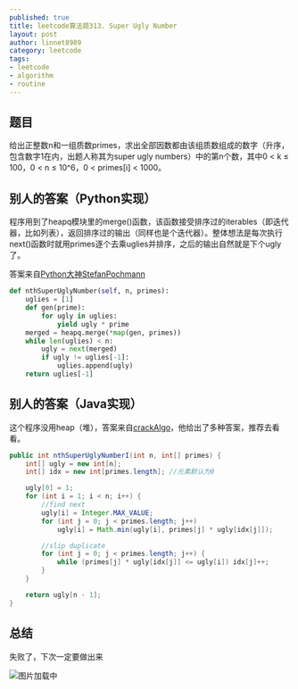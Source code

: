 ```yaml
---
published: true
title: leetcode算法题313. Super Ugly Number
layout: post
author: linnet8989
category: leetcode
tags:
- leetcode
- algorithm
- routine
---
```


## 题目
给出正整数n和一组质数primes，求出全部因数都由该组质数组成的数字（升序，包含数字1在内，出题人称其为super ugly numbers）中的第n个数，其中0 < k ≤ 100，0 < n ≤ 10^6，0 < primes[i] < 1000。

## 别人的答案（Python实现）
程序用到了heapq模块里的merge()函数，该函数接受排序过的iterables（即迭代器，比如列表），返回排序过的输出（同样也是个迭代器）。整体想法是每次执行next()函数时就用primes逐个去乘uglies并排序，之后的输出自然就是下个ugly了。

答案来自[Python大神StefanPochmann](https://leetcode.com/discuss/72763/python-generators-on-a-heap)

```python
def nthSuperUglyNumber(self, n, primes):
    uglies = [1]
    def gen(prime):
        for ugly in uglies:
            yield ugly * prime
    merged = heapq.merge(*map(gen, primes))
    while len(uglies) < n:
        ugly = next(merged)
        if ugly != uglies[-1]:
            uglies.append(ugly)
    return uglies[-1]
```

## 别人的答案（Java实现）
这个程序没用heap（堆），答案来自[crackAlgo](https://leetcode.com/discuss/81411/java-three-methods-23ms-58ms-with-heap-performance-explained)，他给出了多种答案，推荐去看看。

```java
public int nthSuperUglyNumberI(int n, int[] primes) {
    int[] ugly = new int[n];
    int[] idx = new int[primes.length]; //元素默认为0

    ugly[0] = 1;
    for (int i = 1; i < n; i++) {
        //find next
        ugly[i] = Integer.MAX_VALUE;
        for (int j = 0; j < primes.length; j++)
            ugly[i] = Math.min(ugly[i], primes[j] * ugly[idx[j]]);

        //slip duplicate
        for (int j = 0; j < primes.length; j++) {
            while (primes[j] * ugly[idx[j]] <= ugly[i]) idx[j]++;
        }
    }

    return ugly[n - 1];
}
```

<!-- more -->

## 总结
失败了，下次一定要做出来

![图片加载中](http://img2.cache.netease.com/house/2015/4/23/201504231050057c221.jpg)
